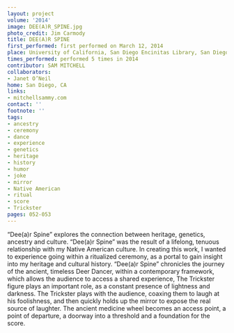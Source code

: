 ```yaml
---
layout: project
volume: '2014'
image: DEE(A)R_SPINE.jpg
photo_credit: Jim Carmody
title: DEE(A)R SPINE
first_performed: first performed on March 12, 2014
place: University of California, San Diego Encinitas Library, San Diego, CA
times_performed: performed 5 times in 2014
contributor: SAM MITCHELL
collaborators:
- Janet O’Neil
home: San Diego, CA
links:
- mitchellsammy.com
contact: ''
footnote: ''
tags:
- ancestry
- ceremony
- dance
- experience
- genetics
- heritage
- history
- humor
- joke
- mirror
- Native American
- ritual
- score
- Trickster
pages: 052-053
---
```


“Dee(a)r Spine” explores the connection between heritage, genetics, ancestry and culture. “Dee(a)r Spine” was the result of a lifelong, tenuous relationship with my Native American culture. In creating this work, I wanted to experience going within a ritualized ceremony, as a portal to gain insight into my heritage and cultural history. “Dee(a)r Spine” chronicles the journey of the ancient, timeless Deer Dancer, within a contemporary framework, which allows the audience to access a shared experience, The Trickster figure plays an important role, as a constant presence of lightness and darkness. The Trickster plays with the audience, coaxing them to laugh at his foolishness, and then quickly holds up the mirror to expose the real source of laughter. The ancient medicine wheel becomes an access point, a point of departure, a doorway into a threshold and a foundation for the score.
